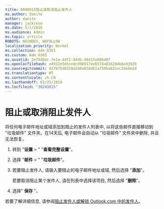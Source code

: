 ```yaml
---
title: 8000015阻止或取消阻止发件人
ms.author: daeite
author: daeite
manager: jackiesm
ms.date: 5/1/2018
ms.audience: Admin
ms.topic: article
ROBOTS: NOINDEX, NOFOLLOW
localization_priority: Normal
ms.collection: Adm_O365
ms.custom: Adm_O365
ms.assetid: 2ef840ec-7e1a-4df2-944b-d643fe08bd8f
ms.openlocfilehash: e4932e5d5cedcd98917ee6578a818284b8a93926
ms.sourcegitcommit: d1fb75d8359a248a03ddb1af50bab31ec3de6e2d
ms.translationtype: MT
ms.contentlocale: zh-CN
ms.lasthandoff: 02/25/2019
ms.locfileid: "30243815"
---
```

# <a name="block-or-unblock-senders"></a>阻止或取消阻止发件人

将任何电子邮件地址或域添加到阻止的发件人列表中, 以将这些邮件直接移动到 "垃圾邮件" 文件夹。在14天后, 电子邮件会自动从 "垃圾邮件" 文件夹中删除, 并且无法恢复。
  
1. 转到 "**设置** \> " "**查看完整设置**"。 
    
2. 选择 "**邮件** \> " "**垃圾邮件**"。 
    
3. 若要阻止发件人, 请输入要阻止的电子邮件地址或域, 然后选择 "**添加**"。 
    
    若要取消阻止某个发件人, 请在列表中选择该项目, 然后选择 "**删除**"。
    
4. 选择" **保存** "。 
    
若要了解详细信息, 请参阅[阻止发件人或解锁 Outlook.com 中的发件人](https://go.microsoft.com/fwlink/p/?linkid=873133)。
  

